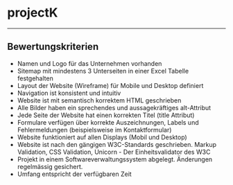 # projectK

---

## Bewertungskriterien

- Namen und Logo für das Unternehmen vorhanden
- Sitemap mit mindestens 3 Unterseiten in einer Excel Tabelle festgehalten
- Layout der Website (Wireframe) für Mobile und Desktop definiert
- Navigation ist konsistent und intuitiv
- Website ist mit semantisch korrektem HTML geschrieben
- Alle Bilder haben ein sprechendes und aussagekräftiges alt-Attribut
- Jede Seite der Website hat einen korrekten Titel (title Attribut)
- Formulare verfügen über korrekte Auszeichnungen, Labels und Fehlermeldungen (beispielsweise im Kontaktformular)
- Website funktioniert auf allen Displays (Mobil und Desktop)
- Website ist nach den gängigen W3C-Standards geschrieben. Markup Validation, CSS Validation, Unicorn - Der Einheitsvalidator des W3C
- Projekt in einem Softwareverwaltungssystem abgelegt. Änderungen regelmässig gesichert.
- Umfang entspricht der verfügbaren Zeit
